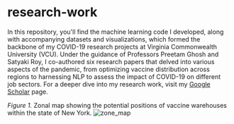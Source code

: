 # research-work
In this repository, you'll find the machine learning code I developed, along with accompanying datasets and visualizations, which formed the backbone of my COVID-19 research projects at Virginia Commonwealth University (VCU). Under the guidance of Professors Preetam Ghosh and Satyaki Roy, I co-authored six research papers that delved into various aspects of the pandemic, from optimizing vaccine distribution across regions to harnessing NLP to assess the impact of COVID-19 on different job sectors. For a deeper dive into my research work, visit my [Google Scholar](scholar.google.com/citations?user=kdbermaaaaaj&hl=en) page.


_Figure 1._ Zonal map showing the potential positions of vaccine warehouses within the state of New York.
![zone_map](https://github.com/user-attachments/assets/5cff3633-ae17-4730-95a0-97aed1b1e74c)
